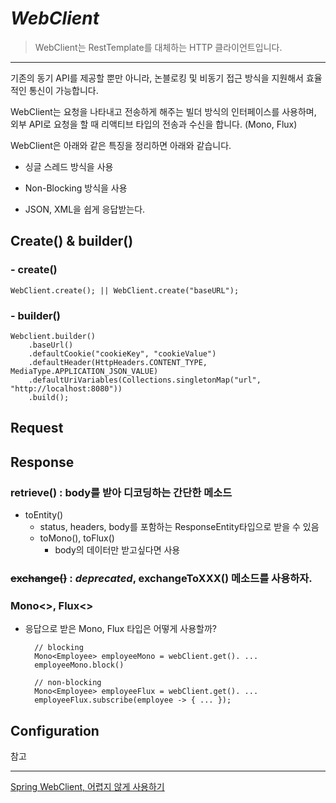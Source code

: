# ***WebClient***
> WebClient는 RestTemplate를 대체하는 HTTP 클라이언트입니다.
- - - 

기존의 동기 API를 제공할 뿐만 아니라, 논블로킹 및 비동기 접근 방식을 지원해서 효율적인 통신이 가능합니다.

WebClient는 요청을 나타내고 전송하게 해주는 빌더 방식의 인터페이스를 사용하며,
외부 API로 요청을 할 때 리액티브 타입의 전송과 수신을 합니다. (Mono, Flux)



WebClient은 아래와 같은 특징을 정리하면 아래와 같습니다.
- 싱글 스레드 방식을 사용

- Non-Blocking 방식을 사용

- JSON, XML을 쉽게 응답받는다.

## Create() & builder()
 ### - create()

```
WebClient.create(); || WebClient.create("baseURL");
```

### - builder()


```
Webclient.builder()
    .baseUrl()
    .defaultCookie("cookieKey", "cookieValue")
    .defaultHeader(HttpHeaders.CONTENT_TYPE, MediaType.APPLICATION_JSON_VALUE)
    .defaultUriVariables(Collections.singletonMap("url", "http://localhost:8080"))
    .build();
```

Request
---


Response
----
### retrieve() : body를 받아 디코딩하는 간단한 메소드
   - toEntity()
     - status, headers, body를 포함하는 ResponseEntity타입으로 받을 수 있음
     - toMono(), toFlux()
       - body의 데이터만 받고싶다면 사용


### ~~exchange()~~ : *deprecated*, exchangeToXXX() 메소드를 사용하자.


### Mono<>, Flux<>
   - 응답으로 받은 Mono, Flux 타입은 어떻게 사용할까?
   
           // blocking
           Mono<Employee> employeeMono = webClient.get(). ...
           employeeMono.block()

           // non-blocking
           Mono<Employee> employeeFlux = webClient.get(). ...
           employeeFlux.subscribe(employee -> { ... });


Configuration
---





참고
- - -
[Spring WebClient, 어렵지 않게 사용하기](https://gngsn.tistory.com/154)




